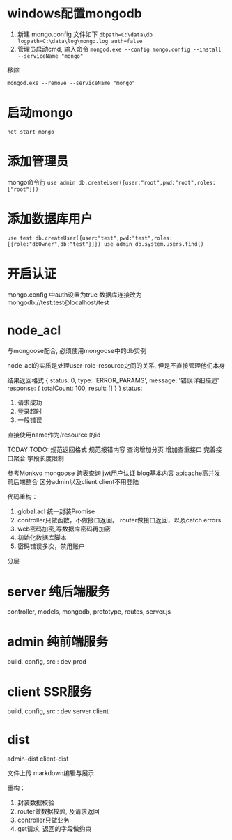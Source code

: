 # windows配置mongodb

1. 新建 mongo.config 文件如下
`
dbpath=C:\data\db
logpath=C:\data\log\mongo.log
auth=false
`
2. 管理员启动cmd, 输入命令
`mongod.exe --config mongo.config --install --serviceName "mongo"`

移除

`mongod.exe --remove --serviceName "mongo"`

# 启动mongo

`net start mongo`

# 添加管理员

mongo命令行
`
use admin
db.createUser({user:"root",pwd:"root",roles:["root"]})
`

# 添加数据库用户

`
use test
db.createUser({user:"test",pwd:"test",roles:[{role:"dbOwner",db:"test"}]})
use admin
db.system.users.find()
`

# 开启认证
mongo.config 中auth设置为true
数据库连接改为 mongodb://test:test@localhost/test

# node_acl

与mongoose配合, 必须使用mongoose中的db实例

node_acl的实质是处理user-role-resource之间的关系, 但是不直接管理他们本身


结果返回格式
{
    status: 0,
    type: 'ERROR_PARAMS',
    message: '错误详细描述'
    response: {
        totalCount: 100,
        result: []
    }
}
status:
1. 请求成功
2. 登录超时
0. 一般错误


 直接使用name作为/resource 的id

 TODAY TODO:
 规范返回格式
 规范报错内容
 查询增加分页
 增加查重接口
 完善接口聚合
 字段长度限制


 参考Monkvo
 mongoose 跨表查询
 jwt用户认证
 blog基本内容
 apicache高并发
 前后端整合
 区分admin以及client
 client不用登陆



 代码重构：
 1. global.acl 统一封装Promise
 2. controller只做函数，不做接口返回。 router做接口返回，以及catch errors
 3. web密码加密,写数据库密码再加密
 4. 初始化数据库脚本
 5. 密码错误多次，禁用账户


分层
# server 纯后端服务
controller, models, mongodb,  prototype, routes, server.js
# admin 纯前端服务
build, config, src : dev prod
# client SSR服务
build, config, src : dev server client
# dist
admin-dist
client-dist

文件上传
markdown编辑与展示

重构：
1. 封装数据校验
2. router做数据校验, 及请求返回
3. controller只做业务
4. get请求, 返回的字段做约束


